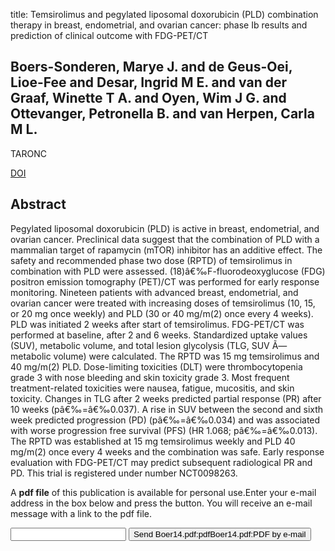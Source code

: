 title: Temsirolimus and pegylated liposomal doxorubicin (PLD) combination therapy in breast, endometrial, and ovarian cancer: phase Ib results and prediction of clinical outcome with FDG-PET/CT

## Boers-Sonderen, Marye J. and de Geus-Oei, Lioe-Fee and Desar, Ingrid M E. and van der Graaf, Winette T A. and Oyen, Wim J G. and Ottevanger, Petronella B. and van Herpen, Carla M L.
TARONC

<a href="https://doi.org/10.1007/s11523-014-0309-x">DOI</a>

## Abstract
Pegylated liposomal doxorubicin (PLD) is active in breast, endometrial, and ovarian cancer. Preclinical data suggest that the combination of PLD with a mammalian target of rapamycin (mTOR) inhibitor has an additive effect. The safety and recommended phase two dose (RPTD) of temsirolimus in combination with PLD were assessed. (18)â€‰F-fluorodeoxyglucose (FDG) positron emission tomography (PET)/CT was performed for early response monitoring. Nineteen patients with advanced breast, endometrial, and ovarian cancer were treated with increasing doses of temsirolimus (10, 15, or 20 mg once weekly) and PLD (30 or 40 mg/m(2) once every 4 weeks). PLD was initiated 2 weeks after start of temsirolimus. FDG-PET/CT was performed at baseline, after 2 and 6 weeks. Standardized uptake values (SUV), metabolic volume, and total lesion glycolysis (TLG, SUV Ã— metabolic volume) were calculated. The RPTD was 15 mg temsirolimus and 40 mg/m(2) PLD. Dose-limiting toxicities (DLT) were thrombocytopenia grade 3 with nose bleeding and skin toxicity grade 3. Most frequent treatment-related toxicities were nausea, fatigue, mucositis, and skin toxicity. Changes in TLG after 2 weeks predicted partial response (PR) after 10 weeks (pâ€‰=â€‰0.037). A rise in SUV between the second and sixth week predicted progression (PD) (pâ€‰=â€‰0.034) and was associated with worse progression free survival (PFS) (HR 1.068; pâ€‰=â€‰0.013). The RPTD was established at 15 mg temsirolimus weekly and PLD 40 mg/m(2) once every 4 weeks and the combination was safe. Early response evaluation with FDG-PET/CT may predict subsequent radiological PR and PD. This trial is registered under number NCT0098263.

A <b>pdf file</b> of this publication is available for personal use.Enter your e-mail address in the box below and press the button. You will receive an e-mail message with a link to the pdf file.
<form action="sender.php">  <input type="text" name="email">  <input type="submit" value="Send Boer14.pdf:pdfBoer14.pdf:PDF by e-mail"></form>